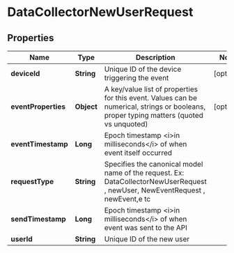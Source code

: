 
# DataCollectorNewUserRequest

## Properties
Name | Type | Description | Notes
------------ | ------------- | ------------- | -------------
**deviceId** | **String** | Unique ID of the device triggering the event |  [optional]
**eventProperties** | **Object** | A key/value list of properties for this event. Values can be numerical, strings or booleans, proper typing matters (quoted vs unquoted) |  [optional]
**eventTimestamp** | **Long** | Epoch timestamp &lt;i&gt;in milliseconds&lt;/i&gt; of when event itself occurred | 
**requestType** | **String** | Specifies the canonical model name of the request. Ex: DataCollectorNewUserRequest , newUser, NewEventRequest , newEvent,e tc | 
**sendTimestamp** | **Long** | Epoch timestamp &lt;i&gt;in milliseconds&lt;/i&gt; of when event was sent to the API | 
**userId** | **String** | Unique ID of the new user | 



